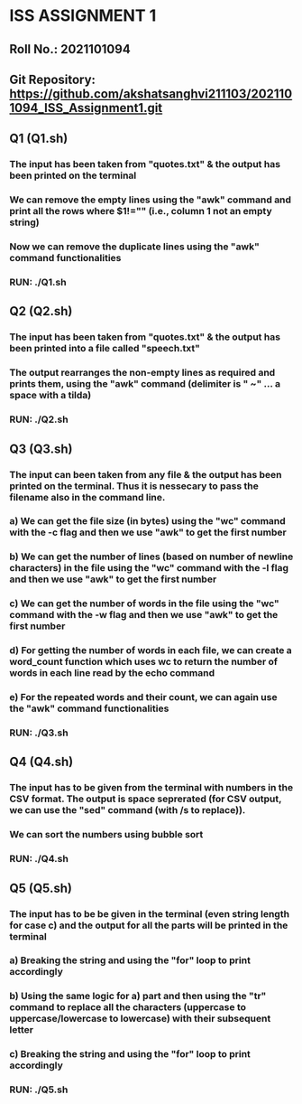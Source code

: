 # ISS ASSIGNMENT 1
## Roll No.: 2021101094
## Git Repository: https://github.com/akshatsanghvi211103/2021101094_ISS_Assignment1.git
## Q1 (Q1.sh)
### The input has been taken from "quotes.txt" & the output has been printed on the terminal
### We can remove the empty lines using the "awk" command and print all the rows where $1!="" (i.e., column 1 not an empty string)
### Now we can remove the duplicate lines using the "awk" command functionalities
### RUN: ./Q1.sh
## Q2 (Q2.sh)
### The input has been taken from "quotes.txt" & the output has been printed into a file called "speech.txt"
### The output rearranges the non-empty lines as required and prints them, using the "awk" command (delimiter is " ~" ... a space with a tilda)
### RUN: ./Q2.sh
## Q3 (Q3.sh)
### The input can been taken from any file & the output has been printed on the terminal. Thus it is nessecary to pass the filename also in the command line.
### a) We can get the file size (in bytes) using the "wc" command with the -c flag and then we use "awk" to get the first number
### b) We can get the number of lines (based on number of newline characters) in the file using the "wc" command with the -l flag and then we use "awk" to get the first number
### c) We can get the number of words in the file using the "wc" command with the -w flag and then we use "awk" to get the first number
### d) For getting the number of words in each file, we can create a word_count function which uses wc to return the number of words in each line read by the echo command
### e) For the repeated words and their count, we can again use the "awk" command functionalities
### RUN: ./Q3.sh <filename>
## Q4 (Q4.sh)
### The input has to be given from the terminal with numbers in the CSV format. The output is space seprerated (for CSV output, we can use the "sed" command (with /s to replace)).
### We can sort the numbers using bubble sort
### RUN: ./Q4.sh
## Q5 (Q5.sh)
### The input has to be be given in the terminal (even string length for case c) and the output for all the parts will be printed in the terminal
### a) Breaking the string and using the "for" loop to print accordingly
### b) Using the same logic for a) part and then using the "tr" command to replace all the characters (uppercase to uppercase/lowercase to lowercase) with their subsequent letter
### c) Breaking the string and using the "for" loop to print accordingly
### RUN: ./Q5.sh